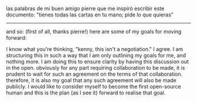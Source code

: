 las palabras de mi buen amigo pierre que me inspiró escribir este documento: "tienes todas las cartas en tu mano; pide lo que quieras"

---

and so: (first of all, thanks pierre!) here are some of my goals for moving forward:

I know what you're thinking, "kenny, this isn't a negotiation." I agree. I am structuring this in such a way that I am only outlining my goals for me, and nothing more. I am doing this to ensure clarity by having this discussion out in the open. obviously for any part requiring collaboration to be made, it is prudent to wait for such an agreement on the terms of that collaboration. therefore, it is also my goal that any such agreement will also be made publicly. I would like to consider myself to become the first open-source human and this is the plan (as I see it) forward to realise that goal.
